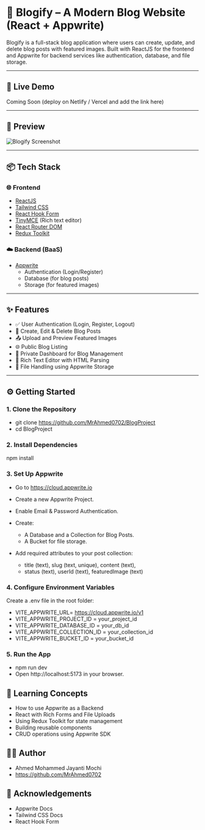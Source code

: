 # 📝 Blogify – A Modern Blog Website (React + Appwrite)

Blogify is a full-stack blog application where users can create, update, and delete blog posts with featured images. Built with ReactJS for the frontend and Appwrite for backend services like authentication, database, and file storage.

---

## 🚀 Live Demo

Coming Soon (deploy on Netlify / Vercel and add the link here)

---

## 📸 Preview

![Blogify Screenshot](./screenshot.png) <!-- Replace with your own screenshot -->

---

## 📦 Tech Stack

### 🌐 Frontend
- [ReactJS](https://reactjs.org/)
- [Tailwind CSS](https://tailwindcss.com/)
- [React Hook Form](https://react-hook-form.com/)
- [TinyMCE](https://www.tiny.cloud/) (Rich text editor)
- [React Router DOM](https://reactrouter.com/)
- [Redux Toolkit](https://redux-toolkit.js.org/)

### ☁️ Backend (BaaS)
- [Appwrite](https://appwrite.io/)
  - Authentication (Login/Register)
  - Database (for blog posts)
  - Storage (for featured images)

---

## ✨ Features

- ✅ User Authentication (Login, Register, Logout)
- 📝 Create, Edit & Delete Blog Posts
- 📤 Upload and Preview Featured Images
- 🌐 Public Blog Listing
- 🔐 Private Dashboard for Blog Management
- 🎨 Rich Text Editor with HTML Parsing
- 📁 File Handling using Appwrite Storage

---

## ⚙️ Getting Started

### 1. Clone the Repository

- git clone https://github.com/MrAhmed0702/BlogProject
- cd BlogProject

### 2. Install Dependencies
npm install

### 3. Set Up Appwrite

- Go to https://cloud.appwrite.io

- Create a new Appwrite Project.

- Enable Email & Password Authentication.

- Create:
    - A Database and a Collection for Blog Posts.
    - A Bucket for file storage.

- Add required attributes to your post collection:
    - title (text), slug (text, unique), content (text),
    - status (text), userId (text), featuredImage (text)

### 4. Configure Environment Variables

Create a .env file in the root folder:
  - VITE_APPWRITE_URL= https://cloud.appwrite.io/v1
  - VITE_APPWRITE_PROJECT_ID = your_project_id
  - VITE_APPWRITE_DATABASE_ID = your_db_id
  - VITE_APPWRITE_COLLECTION_ID = your_collection_id
  - VITE_APPWRITE_BUCKET_ID = your_bucket_id

### 5. Run the App
- npm run dev
- Open http://localhost:5173 in your browser.

## 🧠 Learning Concepts

- How to use Appwrite as a Backend
- React with Rich Forms and File Uploads
- Using Redux Toolkit for state management
- Building reusable components
- CRUD operations using Appwrite SDK

## 🧑‍💻 Author

- Ahmed Mohammed Jayanti Mochi
- https://github.com/MrAhmed0702

## 🙌 Acknowledgements

- Appwrite Docs
- Tailwind CSS Docs
- React Hook Form
